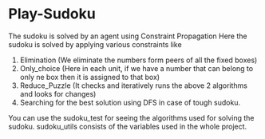 # Play-Sudoku
The sudoku is solved by an agent using Constraint Propagation
Here the sudoku is solved by applying various constraints like
1. Elimination (We eliminate the numbers form peers of all the fixed boxes)
2. Only_choice (Here in each unit, if we have a number that can belong to only ne box then it is assigned to that box)
3. Reduce_Puzzle (It checks and iteratively runs the above 2 algorithms and looks for changes)
3. Searching for the best solution using DFS in case of tough sudoku.

You can use the sudoku_test for seeing the algorithms used for solving the sudoku.
sudoku_utils consists of the variables used in the whole project.
